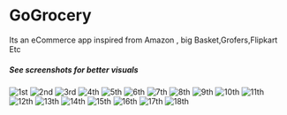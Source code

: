 # GoGrocery
Its an eCommerce app inspired from Amazon , big Basket,Grofers,Flipkart Etc

##### See screenshots for better visuals

![1st](https://raw.githubusercontent.com/sahuadarsh0/GoGrocery/master/screenshots/screenshot-1523923061244.jpg) ![2nd](https://raw.githubusercontent.com/sahuadarsh0/GoGrocery/master/screenshots/screenshot-1523923168107.jpg)       ![3rd](https://raw.githubusercontent.com/sahuadarsh0/GoGrocery/master/screenshots/screenshot-1523923186122.jpg)       ![4th](https://raw.githubusercontent.com/sahuadarsh0/GoGrocery/master/screenshots/screenshot-1523923200012.jpg)       ![5th](https://raw.githubusercontent.com/sahuadarsh0/GoGrocery/master/screenshots/screenshot-1523923214915.jpg)       ![6th](https://raw.githubusercontent.com/sahuadarsh0/GoGrocery/master/screenshots/screenshot-1523923224395.jpg)       ![7th](https://raw.githubusercontent.com/sahuadarsh0/GoGrocery/master/screenshots/screenshot-1523923250045.jpg)       ![8th](https://raw.githubusercontent.com/sahuadarsh0/GoGrocery/master/screenshots/screenshot-1523923260779.jpg)       ![9th](https://raw.githubusercontent.com/sahuadarsh0/GoGrocery/master/screenshots/screenshot-1523923267733.jpg)       ![10th](https://raw.githubusercontent.com/sahuadarsh0/GoGrocery/master/screenshots/screenshot-1523923302178.jpg)       ![11th](https://raw.githubusercontent.com/sahuadarsh0/GoGrocery/master/screenshots/screenshot-1523923346923.jpg)       ![12th](https://raw.githubusercontent.com/sahuadarsh0/GoGrocery/master/screenshots/screenshot-1523923356720.jpg)       ![13th](https://raw.githubusercontent.com/sahuadarsh0/GoGrocery/master/screenshots/screenshot-1523923378147.jpg)       ![14th](https://raw.githubusercontent.com/sahuadarsh0/GoGrocery/master/screenshots/screenshot-1523923395355.jpg)       ![15th](https://raw.githubusercontent.com/sahuadarsh0/GoGrocery/master/screenshots/screenshot-1523923402620.jpg)       ![16th](https://raw.githubusercontent.com/sahuadarsh0/GoGrocery/master/screenshots/screenshot-1523923410699.jpg)       ![17th](https://raw.githubusercontent.com/sahuadarsh0/GoGrocery/master/screenshots/screenshot-1523923425164.jpg)       ![18th](https://raw.githubusercontent.com/sahuadarsh0/GoGrocery/master/screenshots/screenshot-1523923443554.jpg)


